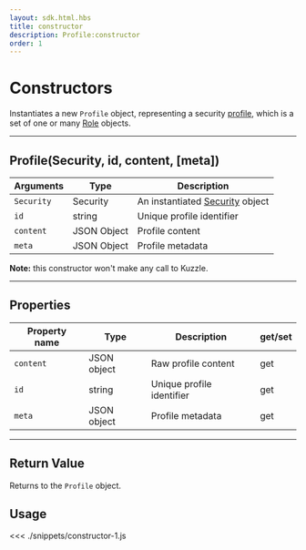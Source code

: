 ```yaml
---
layout: sdk.html.hbs
title: constructor
description: Profile:constructor
order: 1
---
```


# Constructors

Instantiates a new `Profile` object, representing a security [profile](/guide/1/essentials/security/#users-profiles-and-roles), which is a set of one or many [Role](/sdk-reference/js/5/role) objects.

---

## Profile(Security, id, content, [meta])

| Arguments  | Type        | Description                                                     |
| ---------- | ----------- | --------------------------------------------------------------- |
| `Security` | Security    | An instantiated [Security](/sdk-reference/js/5/security) object |
| `id`       | string      | Unique profile identifier                                       |
| `content`  | JSON Object | Profile content                                                 |
| `meta`     | JSON Object | Profile metadata                                                |

**Note:** this constructor won't make any call to Kuzzle.

---

## Properties

| Property name | Type        | Description               | get/set |
| ------------- | ----------- | ------------------------- | ------- |
| `content`     | JSON object | Raw profile content       | get     |
| `id`          | string      | Unique profile identifier | get     |
| `meta`        | JSON object | Profile metadata          | get     |

---

## Return Value

Returns to the `Profile` object.

## Usage

<<< ./snippets/constructor-1.js
